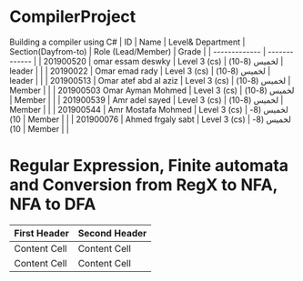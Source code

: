 # CompilerProject
Building a compiler using C# 
| ID   | Name |  Level& Department   |    Section(Dayfrom-to)   | Role (Lead/Member) | Grade |
| ------------- | ------------- |
| 201900520 | omar essam deswky  | Level 3 (cs) | لخميس (8-10) | leader |  |
| 20190022 | Omar emad rady | Level 3 (cs) | لخميس (8-10) | leader |  |
| 201900513 | Omar atef abd al aziz | Level 3 (cs) | لخميس (8-10) | Member |  |
| 201900503 Omar Ayman Mohmed  | Level 3 (cs) | لخميس (8-10) | Member |  |
| 201900539 | Amr adel sayed | Level 3 (cs) | لخميس (8-10) | Member |  |
| 201900544 | Amr Mostafa Mohmed  | Level 3 (cs) | لخميس (8-10) | Member |  |
| 201900076 | Ahmed frgaly sabt  | Level 3 (cs) | لخميس (8-10) | Member |  |



# Regular Expression, Finite automata and Conversion from RegX to NFA, NFA to DFA


| First Header  | Second Header |
| ------------- | ------------- |
| Content Cell  | Content Cell  |
| Content Cell  | Content Cell  |
